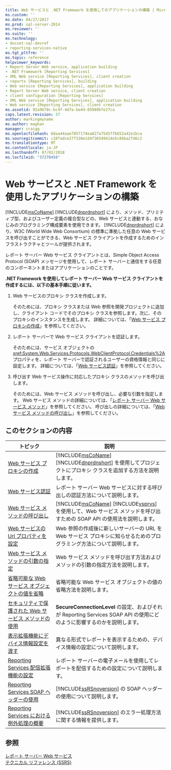 ```yaml
---
title: Web サービスと .NET Framework を使用してのアプリケーションの構築 | Microsoft Docs
ms.custom: ''
ms.date: 04/27/2017
ms.prod: sql-server-2014
ms.reviewer: ''
ms.suite: ''
ms.technology:
- docset-sql-devref
- reporting-services-native
ms.tgt_pltfrm: ''
ms.topic: reference
helpviewer_keywords:
- Report Server Web service, application building
- .NET Framework [Reporting Services]
- XML Web service [Reporting Services], client creation
- reports [Reporting Services], building
- Web service [Reporting Services], application building
- Report Server Web service, client creation
- client configuration [Reporting Services]
- XML Web service [Reporting Services], application building
- Web service [Reporting Services], client creation
ms.assetid: 92a9678c-bc4f-4d7a-ba44-85989bfe27ca
caps.latest.revision: 37
author: markingmyname
ms.author: maghan
manager: craigg
ms.openlocfilehash: 6daa44aae7057174ea827a7545ffb652a42e1bca
ms.sourcegitcommit: c18fadce27f330e1d4f36549414e5c84ba2f46c2
ms.translationtype: MT
ms.contentlocale: ja-JP
ms.lasthandoff: 07/02/2018
ms.locfileid: "37278458"
---
```

# <a name="building-applications-using-the-web-service-and-the-net-framework"></a>Web サービスと .NET Framework を使用したアプリケーションの構築
  [!INCLUDE[msCoName](../../../includes/msconame-md.md)] [!INCLUDE[dnprdnshort](../../../includes/dnprdnshort-md.md)] により、メソッド、プリミティブ型、およびユーザー定義の複合型などの、Web サービスと連動する、おなじみのプログラミング構成要素を使用できます。 [!INCLUDE[dnprdnshort](../../../includes/dnprdnshort-md.md)] により、W3C (World Wide Web Consortium) の標準に準拠した任意の Web サービスを呼び出すことができる、Web サービス クライアントを作成するためのインフラストラクチャとツールが提供されます。  
  
 レポート サーバー Web サービス クライアントとは、Simple Object Access Protocol (SOAP) メッセージを使用して、レポート サーバーと通信をする任意のコンポーネントまたはアプリケーションのことです。  
  
 **.NET Framework を使用してレポート サーバー Web サービス クライアントを作成するには、以下の基本手順に従います。**  
  
1.  Web サービスのプロキシ クラスを作成します。  
  
     そのためには、プロキシ クラスまたは Web 参照を開発プロジェクトに追加し、クライアント コードでそのプロキシ クラスを参照します。次に、そのプロキシのインスタンスを生成します。 詳細については、「[Web サービス プロキシの作成](creating-the-web-service-proxy.md)」を参照してください。  
  
2.  レポート サーバーで Web サービス クライアントを認証します。  
  
     そのためには、サービス オブジェクトの <xref:System.Web.Services.Protocols.WebClientProtocol.Credentials%2A> プロパティを、レポート サーバーで認証されるユーザーの資格情報と同じに設定します。 詳細については、「[Web サービス認証](web-service-authentication.md)」を参照してください。  
  
3.  呼び出す Web サービス操作に対応したプロキシ クラスのメソッドを呼び出します。  
  
     そのためには、Web サービス メソッドを呼び出し、必要な引数を指定します。 Web サービス メソッドの詳細については、「[レポート サーバー Web サービス メソッド](../methods/report-server-web-service-methods.md)」を参照してください。 呼び出しの詳細については、「[Web サービス メソッドの呼び出し](calling-web-service-methods.md)」を参照してください。  
  
## <a name="in-this-section"></a>このセクションの内容  
  
|トピック|説明|  
|-----------|-----------------|  
|[Web サービス プロキシの作成](creating-the-web-service-proxy.md)|[!INCLUDE[msCoName](../../../includes/msconame-md.md)] [!INCLUDE[dnprdnshort](../../../includes/dnprdnshort-md.md)] を使用してプロジェクトにプロキシ クラスを追加する方法を説明します。|  
|[Web サービス認証](web-service-authentication.md)|レポート サーバー Web サービスに対する呼び出しの認証方法について説明します。|  
|[Web サービス メソッドの呼び出し](calling-web-service-methods.md)|[!INCLUDE[msCoName](../../../includes/msconame-md.md)] [!INCLUDE[vsprvs](../../../includes/vsprvs-md.md)] を使用して、Web サービス メソッドを呼び出すための SOAP API の使用法を説明します。|  
|[Web サービスの Url プロパティを設定](setting-the-url-property-of-the-web-service.md)|Web 参照の作成後に新しいサーバーの URL を Web サービス プロキシに知らせるためのプログラミング方法について説明します。|  
|[Web サービス メソッドの引数の指定](supplying-web-service-method-arguments.md)|Web サービス メソッドを呼び出す方法およびメソッドの引数の指定方法を説明します。|  
|[省略可能な Web サービス オブジェクトの値を省略](omitting-values-for-optional-web-service-objects.md)|省略可能な Web サービス オブジェクトの値の省略方法を説明します。|  
|[セキュリティで保護された Web サービス メソッドの使用](using-secure-web-service-methods.md)|**SecureConnectionLevel** の設定、およびそれが Reporting Services SOAP API の使用にどのように影響するのかを説明します。|  
|[表示拡張機能にデバイス情報設定を渡す](passing-device-information-settings-to-rendering-extensions.md)|異なる形式でレポートを表示するための、デバイス情報の設定について説明します。|  
|[Reporting Services 配信拡張機能の設定](reporting-services-delivery-extension-settings.md)|レポート サーバーの電子メールを使用してレポートを配信するための設定について説明します。|  
|[Reporting Services SOAP ヘッダーの使用](../../report-server-web-service-net-framework-soap-headers/using-reporting-services-soap-headers.md)|[!INCLUDE[ssRSnoversion](../../../includes/ssrsnoversion-md.md)] の SOAP ヘッダーの使用について説明します。|  
|[Reporting Services における例外処理の概要](../../report-server-web-service-net-framework-exception-handling/introducing-exception-handling-in-reporting-services.md)|[!INCLUDE[ssRSnoversion](../../../includes/ssrsnoversion-md.md)] のエラー処理方法に関する情報を提供します。|  
  
## <a name="see-also"></a>参照  
 [レポート サーバー Web サービス](../report-server-web-service.md)   
 [テクニカル リファレンス (SSRS)](../../technical-reference-ssrs.md)  
  
  
